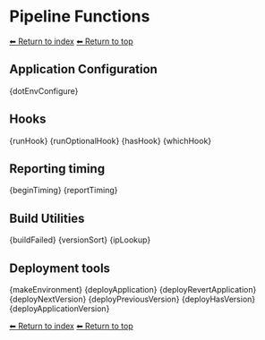 # Pipeline Functions

[⬅ Return to index](index.md)
[⬅ Return to top](../index.md)

## Application Configuration

{dotEnvConfigure}

## Hooks

{runHook}
{runOptionalHook}
{hasHook}
{whichHook}

## Reporting timing

{beginTiming}
{reportTiming}

## Build Utilities

{buildFailed}
{versionSort}
{ipLookup}

## Deployment tools

{makeEnvironment}
{deployApplication}
{deployRevertApplication}
{deployNextVersion}
{deployPreviousVersion}
{deployHasVersion}
{deployApplicationVersion}

[⬅ Return to index](index.md)
[⬅ Return to top](../index.md)

